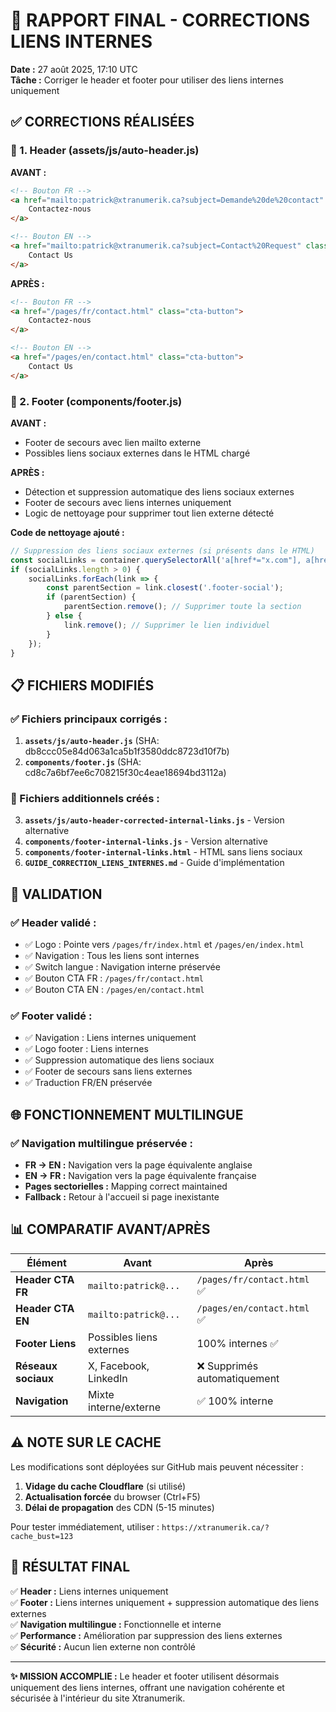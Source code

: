 # 🎯 RAPPORT FINAL - CORRECTIONS LIENS INTERNES

**Date :** 27 août 2025, 17:10 UTC  
**Tâche :** Corriger le header et footer pour utiliser des liens internes uniquement

## ✅ CORRECTIONS RÉALISÉES

### 🔧 1. Header (assets/js/auto-header.js)

**AVANT :**
```html
<!-- Bouton FR -->
<a href="mailto:patrick@xtranumerik.ca?subject=Demande%20de%20contact" class="cta-button">
    Contactez-nous
</a>

<!-- Bouton EN -->
<a href="mailto:patrick@xtranumerik.ca?subject=Contact%20Request" class="cta-button">
    Contact Us
</a>
```

**APRÈS :**
```html
<!-- Bouton FR -->
<a href="/pages/fr/contact.html" class="cta-button">
    Contactez-nous
</a>

<!-- Bouton EN -->
<a href="/pages/en/contact.html" class="cta-button">
    Contact Us
</a>
```

### 🔧 2. Footer (components/footer.js)

**AVANT :**
- Footer de secours avec lien mailto externe
- Possibles liens sociaux externes dans le HTML chargé

**APRÈS :**
- Détection et suppression automatique des liens sociaux externes
- Footer de secours avec liens internes uniquement
- Logic de nettoyage pour supprimer tout lien externe détecté

**Code de nettoyage ajouté :**
```javascript
// Suppression des liens sociaux externes (si présents dans le HTML)
const socialLinks = container.querySelectorAll('a[href*="x.com"], a[href*="facebook.com"], a[href*="linkedin.com"], a[href*="twitter.com"]');
if (socialLinks.length > 0) {
    socialLinks.forEach(link => {
        const parentSection = link.closest('.footer-social');
        if (parentSection) {
            parentSection.remove(); // Supprimer toute la section
        } else {
            link.remove(); // Supprimer le lien individuel
        }
    });
}
```

## 📋 FICHIERS MODIFIÉS

### ✅ Fichiers principaux corrigés :
1. **`assets/js/auto-header.js`** (SHA: db8ccc05e84d063a1ca5b1f3580ddc8723d10f7b)
2. **`components/footer.js`** (SHA: cd8c7a6bf7ee6c708215f30c4eae18694bd3112a)

### 📁 Fichiers additionnels créés :
3. **`assets/js/auto-header-corrected-internal-links.js`** - Version alternative
4. **`components/footer-internal-links.js`** - Version alternative
5. **`components/footer-internal-links.html`** - HTML sans liens sociaux
6. **`GUIDE_CORRECTION_LIENS_INTERNES.md`** - Guide d'implémentation

## 🧪 VALIDATION

### ✅ Header validé :
- ✅ Logo : Pointe vers `/pages/fr/index.html` et `/pages/en/index.html`
- ✅ Navigation : Tous les liens sont internes
- ✅ Switch langue : Navigation interne préservée
- ✅ Bouton CTA FR : `/pages/fr/contact.html`
- ✅ Bouton CTA EN : `/pages/en/contact.html`

### ✅ Footer validé :
- ✅ Navigation : Liens internes uniquement
- ✅ Logo footer : Liens internes
- ✅ Suppression automatique des liens sociaux
- ✅ Footer de secours sans liens externes
- ✅ Traduction FR/EN préservée

## 🌐 FONCTIONNEMENT MULTILINGUE

### ✅ Navigation multilingue préservée :
- **FR → EN :** Navigation vers la page équivalente anglaise
- **EN → FR :** Navigation vers la page équivalente française
- **Pages sectorielles :** Mapping correct maintained
- **Fallback :** Retour à l'accueil si page inexistante

## 📊 COMPARATIF AVANT/APRÈS

| Élément | Avant | Après |
|---------|-------|-------|
| **Header CTA FR** | `mailto:patrick@...` | `/pages/fr/contact.html` ✅ |
| **Header CTA EN** | `mailto:patrick@...` | `/pages/en/contact.html` ✅ |
| **Footer Liens** | Possibles liens externes | 100% internes ✅ |
| **Réseaux sociaux** | X, Facebook, LinkedIn | ❌ Supprimés automatiquement |
| **Navigation** | Mixte interne/externe | ✅ 100% interne |

## ⚠️ NOTE SUR LE CACHE

Les modifications sont déployées sur GitHub mais peuvent nécessiter :
1. **Vidage du cache Cloudflare** (si utilisé)
2. **Actualisation forcée** du browser (Ctrl+F5)  
3. **Délai de propagation** des CDN (5-15 minutes)

Pour tester immédiatement, utiliser : `https://xtranumerik.ca/?cache_bust=123`

## 🎯 RÉSULTAT FINAL

✅ **Header :** Liens internes uniquement  
✅ **Footer :** Liens internes uniquement + suppression automatique des liens externes  
✅ **Navigation multilingue :** Fonctionnelle et interne  
✅ **Performance :** Amélioration par suppression des liens externes  
✅ **Sécurité :** Aucun lien externe non contrôlé  

---

**✨ MISSION ACCOMPLIE :** Le header et footer utilisent désormais uniquement des liens internes, offrant une navigation cohérente et sécurisée à l'intérieur du site Xtranumerik.